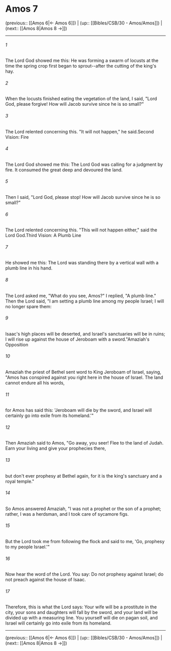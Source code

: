 # Amos 7

(previous:: [[Amos 6|← Amos 6]]) | (up:: [[Bibles/CSB/30 - Amos/Amos]]) | (next:: [[Amos 8|Amos 8 →]])

***


###### 1 
The Lord God showed me this: He was forming a swarm of locusts at the time the spring crop first began to sprout--after the cutting of the king's hay. 

###### 2 
When the locusts finished eating the vegetation of the land, I said, "Lord God, please forgive! How will Jacob survive since he is so small?" 

###### 3 
The Lord relented concerning this. "It will not happen," he said.Second Vision: Fire 

###### 4 
The Lord God showed me this: The Lord God was calling for a judgment by fire. It consumed the great deep and devoured the land. 

###### 5 
Then I said, "Lord God, please stop! How will Jacob survive since he is so small?" 

###### 6 
The Lord relented concerning this. "This will not happen either," said the Lord God.Third Vision: A Plumb Line 

###### 7 
He showed me this: The Lord was standing there by a vertical wall with a plumb line in his hand. 

###### 8 
The Lord asked me, "What do you see, Amos?" I replied, "A plumb line." Then the Lord said, "I am setting a plumb line among my people Israel; I will no longer spare them: 

###### 9 
Isaac's high places will be deserted, and Israel's sanctuaries will be in ruins; I will rise up against the house of Jeroboam with a sword."Amaziah's Opposition 

###### 10 
Amaziah the priest of Bethel sent word to King Jeroboam of Israel, saying, "Amos has conspired against you right here in the house of Israel. The land cannot endure all his words, 

###### 11 
for Amos has said this: 'Jeroboam will die by the sword, and Israel will certainly go into exile from its homeland.'" 

###### 12 
Then Amaziah said to Amos, "Go away, you seer! Flee to the land of Judah. Earn your living and give your prophecies there, 

###### 13 
but don't ever prophesy at Bethel again, for it is the king's sanctuary and a royal temple." 

###### 14 
So Amos answered Amaziah, "I was not a prophet or the son of a prophet; rather, I was a herdsman, and I took care of sycamore figs. 

###### 15 
But the Lord took me from following the flock and said to me, 'Go, prophesy to my people Israel.'" 

###### 16 
Now hear the word of the Lord. You say: Do not prophesy against Israel; do not preach against the house of Isaac. 

###### 17 
Therefore, this is what the Lord says: Your wife will be a prostitute in the city, your sons and daughters will fall by the sword, and your land will be divided up with a measuring line. You yourself will die on pagan soil, and Israel will certainly go into exile from its homeland.

***

(previous:: [[Amos 6|← Amos 6]]) | (up:: [[Bibles/CSB/30 - Amos/Amos]]) | (next:: [[Amos 8|Amos 8 →]])
